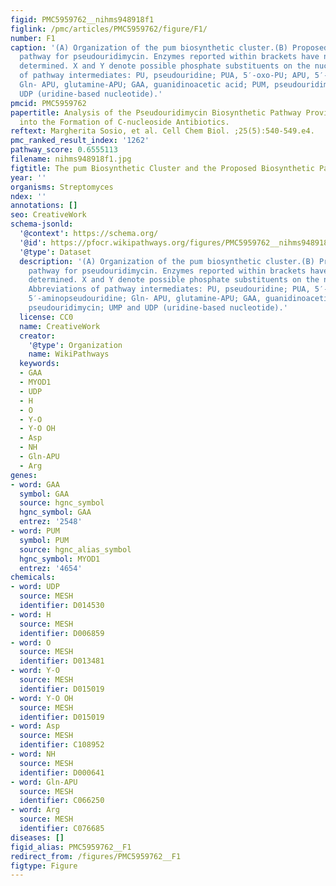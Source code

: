 ```yaml
---
figid: PMC5959762__nihms948918f1
figlink: /pmc/articles/PMC5959762/figure/F1/
number: F1
caption: '(A) Organization of the pum biosynthetic cluster.(B) Proposed biosynthetic
  pathway for pseudouridimycin. Enzymes reported within brackets have not been experimentally
  determined. X and Y denote possible phosphate substituents on the nucleoside. Abbreviations
  of pathway intermediates: PU, pseudouridine; PUA, 5′-oxo-PU; APU, 5′-aminopseudouridine;
  Gln- APU, glutamine-APU; GAA, guanidinoacetic acid; PUM, pseudouridimycin; UMP and
  UDP (uridine-based nucleotide).'
pmcid: PMC5959762
papertitle: Analysis of the Pseudouridimycin Biosynthetic Pathway Provides Insights
  into the Formation of C-nucleoside Antibiotics.
reftext: Margherita Sosio, et al. Cell Chem Biol. ;25(5):540-549.e4.
pmc_ranked_result_index: '1262'
pathway_score: 0.6555113
filename: nihms948918f1.jpg
figtitle: The pum Biosynthetic Cluster and the Proposed Biosynthetic Pathway for Pseudouridimycin
year: ''
organisms: Streptomyces
ndex: ''
annotations: []
seo: CreativeWork
schema-jsonld:
  '@context': https://schema.org/
  '@id': https://pfocr.wikipathways.org/figures/PMC5959762__nihms948918f1.html
  '@type': Dataset
  description: '(A) Organization of the pum biosynthetic cluster.(B) Proposed biosynthetic
    pathway for pseudouridimycin. Enzymes reported within brackets have not been experimentally
    determined. X and Y denote possible phosphate substituents on the nucleoside.
    Abbreviations of pathway intermediates: PU, pseudouridine; PUA, 5′-oxo-PU; APU,
    5′-aminopseudouridine; Gln- APU, glutamine-APU; GAA, guanidinoacetic acid; PUM,
    pseudouridimycin; UMP and UDP (uridine-based nucleotide).'
  license: CC0
  name: CreativeWork
  creator:
    '@type': Organization
    name: WikiPathways
  keywords:
  - GAA
  - MYOD1
  - UDP
  - H
  - O
  - Y-O
  - Y-O OH
  - Asp
  - NH
  - Gln-APU
  - Arg
genes:
- word: GAA
  symbol: GAA
  source: hgnc_symbol
  hgnc_symbol: GAA
  entrez: '2548'
- word: PUM
  symbol: PUM
  source: hgnc_alias_symbol
  hgnc_symbol: MYOD1
  entrez: '4654'
chemicals:
- word: UDP
  source: MESH
  identifier: D014530
- word: H
  source: MESH
  identifier: D006859
- word: O
  source: MESH
  identifier: D013481
- word: Y-O
  source: MESH
  identifier: D015019
- word: Y-O OH
  source: MESH
  identifier: D015019
- word: Asp
  source: MESH
  identifier: C108952
- word: NH
  source: MESH
  identifier: D000641
- word: Gln-APU
  source: MESH
  identifier: C066250
- word: Arg
  source: MESH
  identifier: C076685
diseases: []
figid_alias: PMC5959762__F1
redirect_from: /figures/PMC5959762__F1
figtype: Figure
---
```

